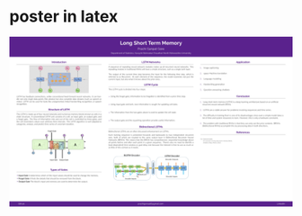 # poster in latex
<p align="center">
 
  <a href="https://acrobat.adobe.com/link/review?uri=urn:aaid:scds:US:ca58b20a-739a-4eaf-903a-2620713a59c4">
     <img src="poster.jpg"/>
 
  </a>
 </p>
